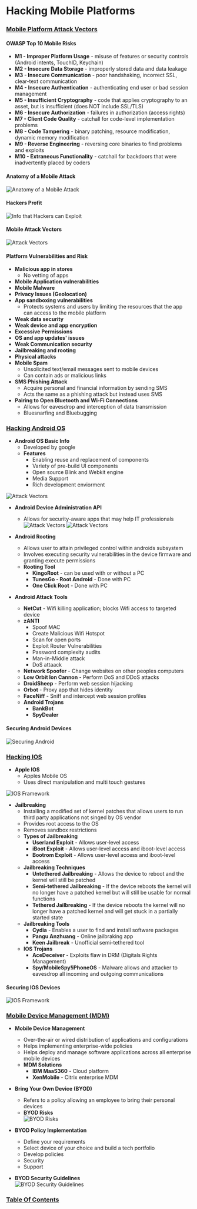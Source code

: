 # Hacking Mobile Platforms

### <u>Mobile Platform Attack Vectors</u>

#### **OWASP Top 10 Mobile Risks**
  - **M1 - Improper Platform Usage** - misuse of features or security controls (Android intents, TouchID, Keychain)
  - **M2 - Insecure Data Storage** - improperly stored data and data leakage
  - **M3 - Insecure Communication** - poor handshaking, incorrect SSL, clear-text communication
  - **M4 - Insecure Authentication** - authenticating end user or bad session management
  - **M5 - Insufficient Cryptography** - code that applies cryptography to an asset, but is insufficient (does NOT include SSL/TLS)
  - **M6 - Insecure Authorization** - failures in authorization (access rights)
  - **M7 - Client Code Quality** - catchall for code-level implementation problems
  - **M8 - Code Tampering** - binary patching, resource modification, dynamic memory modification
  - **M9 - Reverse Engineering** - reversing core binaries to find problems and exploits
  - **M10 - Extraneous Functionality** - catchall for backdoors that were inadvertently placed by coders

#### **Anatomy of a Mobile Attack**
![Anatomy of a Mobile Attack](/images/mobile_anatomy.png)

#### **Hackers Profit**   
![Info that Hackers can Exploit](/images/mobile_hacker-profit.png)

#### **Mobile Attack Vectors**
![Attack Vectors](/images/mobile_attack-vectors.png)

#### **Platform Vulnerabilities and Risk**
- **Malicious app in stores** 
  - No vetting of apps
- **Mobile Application vulnerabilities**
- **Mobile Malware**
- **Privacy Issues (Geolocation)**
- **App sandboxing vulnerabilities** 
  - Protects systems and users by limiting the resources that the app can access to the mobile platform
- **Weak data security**
- **Weak device and app encryption**
- **Excessive Permissions**
- **OS and app updates' issues**
- **Weak Communication security**
- **Jailbreaking and rooting**
- **Physical attacks**
- **Mobile Spam**
  - Unsolicited text/email messages sent to mobile devices
  - Can contain ads or malicious links
- **SMS Phishing Attack**
  - Acquire personal and financial information by sending SMS
  - Acts the same as a phishing attack but instead uses SMS
- **Pairing to Open Bluetooth and Wi-Fi Connections**
  - Allows for eavesdrop and interception of data transmission
  - Bluesnarfing and Bluebugging

### <u>Hacking Android OS</u>

- **Android OS Basic Info**
  - Developed by google
  - **Features**
    - Enabling reuse and replacement of components
    - Variety of pre-build UI components
    - Open source Blink and Webkit engine
    - Media Support
    - Rich development enviorment

![Attack Vectors](/images/mobile_androidos.png)

- **Android Device Administration API** 
  - Allows for security-aware apps that may help IT professionals
![Attack Vectors](/images/mobile_androidap1.png)
![Attack Vectors](/images/mobile_androidap2.png)

- **Android Rooting**
  - Allows user to attain privileged control within androids subsystem
  - Involves executing security vulnerabilities in the device firmware and granting execute permissions
  - **Rooting Tool**
    - **KingoRoot** - can be used with or without a PC
    - **TunesGo - Root Android** - Done with PC
    - **One Click Root** - Done with PC

- **Android Attack Tools**
  - **NetCut** - Wifi killing application; blocks Wifi access to targeted device
  - **zANTI**
    - Spoof MAC
    - Create Malicious Wifi Hotspot
    - Scan for open ports
    - Exploit Router Vulnerabilities
    - Password complexity audits
    - Man-in-Middle attack
    - DoS attaack
  - **Network Spoofer** - Change websites on other peoples computers
  - **Low Orbit Ion Cannon** - Perform DoS and DDoS attacks
  - **DroidSheep** - Perform web session hijacking
  - **Orbot** - Proxy app that hides identity
  - **FaceNiff** - Sniff and intercept web session profiles
  - **Android Trojans**
    - **BankBot**
    - **SpyDealer**
#### Securing Android Devices
![Securing Android](/images/mobile_android-secure.png)

### <u>Hacking IOS</u>

- **Apple IOS**
  - Apples Mobile OS
  - Uses direct manipulation and multi touch gestures

![IOS Framework](/images/mobile_ios.png)

- **Jailbreaking**
  - Installing a modified set of kernel patches that allows users to run third party applications not singed by OS vendor
  - Provides root access to the OS
  - Removes sandbox restrictions
  - **Types of Jailbreaking**
    - **Userland Exploit** - Allows user-level access
    - **iBoot Exploit** - Allows user-level access and iboot-level access
    - **Bootrom Exploit** - Allows user-level access and iboot-level access
  - **Jailbreaking Techniques**
    - **Untethered Jailbreaking** - Allows the device to reboot and the kernel will still be patched
    - **Semi-tethered Jailbreaking** - If the device reboots the kernel will no longer have a patched kernel but will still be usable for normal functions
    - **Tethered Jailbreaking** - If the device reboots the kernel will no longer have a patched kernel and will get stuck in a partially started state
  - **Jailbreaking Tools**
    - **Cydia** - Enables a user to find and install software packages
    - **Pangu Anzhuang** - Online jailbraking app
    - **Keen Jailbreak** - Unofficial semi-tethered tool
  - **IOS Trojans**
    - **AceDeceiver** - Exploits flaw in DRM (Digitals Rights Management)
    - **Spy/MobileSpy!iPhoneOS** - Malware allows and attacker to eavesdrop all incoming and outgoing communications

#### Securing IOS Devices
![IOS Framework](/images/mobile_ios-secure.png)


### <u>Mobile Device Management (MDM)</u>

- **Mobile Device Management**
  - Over-the-air or wired distribution of applications and configurations
  - Helps implementing enterprise-wide policies
  - Helps deploy and manage software applications across all enterprise mobile devices
  - **MDM Solutions**
    - **IBM MaaS360** - Cloud platform
    - **XenMobile** - Citrix enterprise MDM
- **Bring Your Own Device (BYOD)**
  - Refers to a policy allowing an employee to bring their personal devices
  - **BYOD Risks**  
![BYOD Risks](/images/mobile_mdm-byod.png)

- **BYOD Policy Implementation**
  - Define your requirements
  - Select device of your choice and build a tech portfolio
  - Develop policies
  - Security
  - Support
- **BYOD Security Guidelines**  
![BYOD Security Guidelines](/images/mobile_mdm-byod-sec.png)

### [Table Of Contents](https://karsyboy.github.io/CEHv10_Ultimate_Study_Guide/)
